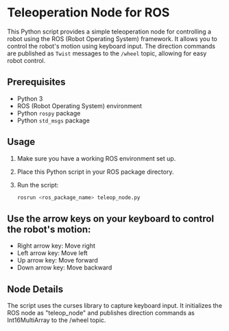 # Teleoperation Node for ROS

This Python script provides a simple teleoperation node for controlling a robot using the ROS (Robot Operating System) framework. It allows you to control the robot's motion using keyboard input. The direction commands are published as `Twist` messages to the `/wheel` topic, allowing for easy robot control.

## Prerequisites

- Python 3
- ROS (Robot Operating System) environment
- Python `rospy` package
- Python `std_msgs` package

## Usage

1. Make sure you have a working ROS environment set up.

2. Place this Python script in your ROS package directory.

3. Run the script:

   ```bash
   rosrun <ros_package_name> teleop_node.py
   ```

## Use the arrow keys on your keyboard to control the robot's motion:
- Right arrow key: Move right
- Left arrow key: Move left
- Up arrow key: Move forward
- Down arrow key: Move backward

## Node Details
The script uses the curses library to capture keyboard input.
It initializes the ROS node as "teleop_node" and publishes direction commands as Int16MultiArray to the /wheel topic.
